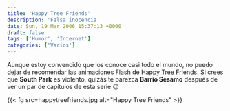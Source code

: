 ```yaml
---
title: 'Happy Tree Friends'
description: 'Falsa inocencia'
date: Sun, 19 Mar 2006 15:37:13 +0000
draft: false
tags: ['Humor', 'Internet']
categories: ['Varios']
---
```


Aunque estoy convencido que los conoce casi todo el mundo, no puedo dejar de recomendar las animaciones Flash de [Happy Tree Friends](http://mondo.happytreefriends.com/). Si crees que **South Park** es violento, quizás te parezca **Barrio Sésamo** después de ver un par de capítulos de esta serie :wink:

{{< fg src=happytreefriends.jpg alt="Happy Tree Friends" >}}